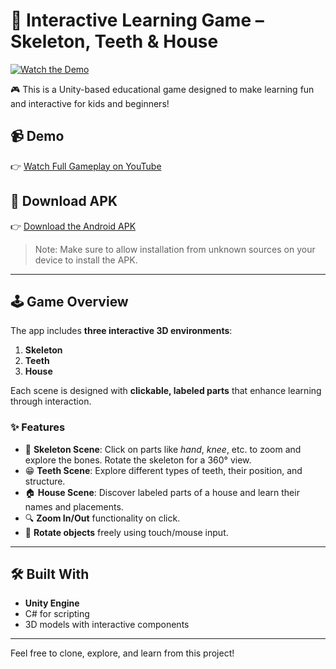 # 🧠 Interactive Learning Game – Skeleton, Teeth & House

[![Watch the Demo](https://img.shields.io/badge/Watch%20on-YouTube-red?style=for-the-badge&logo=youtube)](https://youtu.be/Z2TcKfoiGYA)

🎮 This is a Unity-based educational game designed to make learning fun and interactive for kids and beginners!

## 📹 Demo
👉 [Watch Full Gameplay on YouTube](https://youtu.be/Z2TcKfoiGYA)

## 📱 Download APK
👉 [Download the Android APK](https://drive.google.com/file/d/1uDx0xVX3Or0f5DhuhW7mU_igjPKsiiOH/view?usp=sharing)

> Note: Make sure to allow installation from unknown sources on your device to install the APK.

---

## 🕹️ Game Overview

The app includes **three interactive 3D environments**:
1. **Skeleton**
2. **Teeth**
3. **House**

Each scene is designed with **clickable, labeled parts** that enhance learning through interaction.

### ✨ Features
- 🦴 **Skeleton Scene**: Click on parts like *hand*, *knee*, etc. to zoom and explore the bones. Rotate the skeleton for a 360° view.
- 😁 **Teeth Scene**: Explore different types of teeth, their position, and structure.
- 🏠 **House Scene**: Discover labeled parts of a house and learn their names and placements.
- 🔍 **Zoom In/Out** functionality on click.
- 🔄 **Rotate objects** freely using touch/mouse input.

---

## 🛠️ Built With
- **Unity Engine**
- C# for scripting
- 3D models with interactive components

---

Feel free to clone, explore, and learn from this project!

